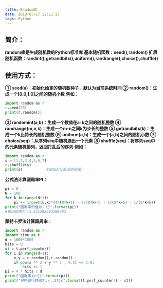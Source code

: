 ```yaml
---
title: Random库
date: 2019-05-17 22:11:23
tags: Python
---
```


## 简介：
**random库是生成随机数的Python标准库**
**基本随机函数：seed(),random()
扩展随机函数：randint(),getrandbits(),uniform(),randrange(),choice(),shuffle()**

<!-- more -->

## 使用方式：

**① seed(a)：初始化给定的随机数种子，默认为当前系统时间
② random()：生成一个[0.0,1.0]之间的随机小数**
**例如：**

```python
import random as r
r.seed(20)
print(r.random())
```
**③ randomint(a,b)：生成一个数值在a-b之间的随机整数
④ randrange(m,n,k)：生成一个m-n之间k为步长的整数
⑤ getrandbits(k)：生成一个k比特长的随机整数
⑥ uniform(a,b)：生成一个[a,b]之间的随机小数
⑦ choice(seq)：从序列seq中随机选出一个元素
⑧ shuffle(seq)：将序列seq中的元素随机排列，返回打乱后的序列**
**例如：**

```python
import random as r
s = [1,2,3,4,5,6,7]
r.shuffle(s)
print(s)           #输出打印乱后的结果
```
**公式法计算圆周率PI：**
```python
pi = 0
N = 100
for k in range(N+1):
    pi += 1/pow(16,k)*(4/(8*k+1) - 2/(8*k+4) - 1/(8*k+5) - 1/(8*k+6))
print("圆周率的值为：{}".format(pi))
#输出结果为：3.141592653589793
```
**蒙特卡罗法计算圆周率：**
```python
import random as r
import time as t
d = 1000*1000
hits = 0
st = t.perf_counter()
for i in range(d+1):
    x,y = r.random(),r.random()
    if pow(x ** 2 + y ** 2 , 0.5) <= 1.0:
        hits += 1
pi = 4 * hits / d
print("圆周率为:{}".format(pi))
print("程序运行时间为:{:.2f}s".format(t.perf_counter() - st))
```